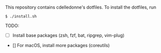 This repository contains cdelledonne's dotfiles.  To install the dotfiles, run
```
$ ./install.sh
```

TODO:
- [ ] Install base packages (zsh, fzf, bat, ripgrep, vim-plug)
- [] For macOS, install more packages (coreutils)
